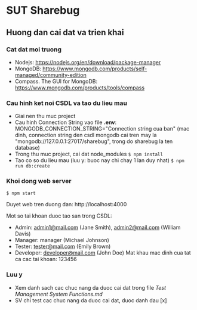 # SUT Sharebug

## Huong dan cai dat va trien khai

### Cat dat moi truong

- Nodejs: https://nodejs.org/en/download/package-manager
- MongoDB: https://www.mongodb.com/products/self-managed/community-edition
- Compass. The GUI for MongoDB: https://www.mongodb.com/products/tools/compass

### Cau hinh ket noi CSDL va tao du lieu mau

- Giai nen thu muc project
- Cau hinh Connection String vao file **.env**:
  MONGODB_CONNECTION_STRING="Connection string cua ban"
  (mac dinh, connection string den csdl mongodb cai tren may la "mongodb://127.0.0.1:27017/sharebug", trong do sharebug la ten database)
- Trong thu muc project, cai dat node_modules
  `$ npm install`
- Tao co so du lieu mau (luu y: buoc nay chi chay 1 lan duy nhat)
  `$ npm run db:create`

### Khoi dong web server

`$ npm start`

Duyet web tren duong dan: http://localhost:4000

Mot so tai khoan duoc tao san trong CSDL:

- Admin: admin1@mail.com (Jane Smith), admin2@mail.com (William Davis)
- Manager: manager (Michael Johnson)
- Tester: tester@mail.com (Emily Brown)
- Developer: developer@mail.com (John Doe)
  Mat khau mac dinh cua tat ca cac tai khoan: 123456

### Luu y

- Xem danh sach cac chuc nang da duoc cai dat trong file _Test Management System Functions.md_
- SV chi test cac chuc nang da duoc cai dat, duoc danh dau [x]
